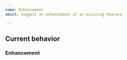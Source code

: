 ```yaml
---
name: Enhancement
about: Suggest an enhancement of an existing feature

---
```


## Current behavior

<!-- Describe the current behavior and how is limiting. -->

### Enhancement

<!-- Describe your propsed changes, or the ideal solution. -->
